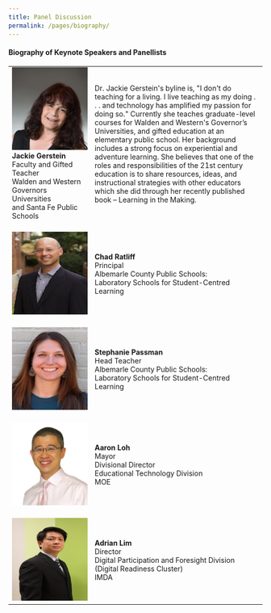 ```yaml
---
title: Panel Discussion
permalink: /pages/biography/
---
```



#### **Biography of Keynote Speakers and Panellists**

<table style="width: 100%;" border="0" cellpadding="10">
<tbody>
<tr>
<td style="width: 150px;"><img src="/images/Photo_Jackie Gerstein.png" alt="Jackie Gerstein" /><br><strong>Jackie Gerstein</strong><br />Faculty and Gifted Teacher<br />Walden and Western Governors Universities<br />and Santa Fe Public Schools<br></td>
<td>Dr. Jackie Gerstein's byline is, "I don't do teaching for a living. I live teaching as my doing . . . and technology has amplified my passion for doing so." Currently she teaches graduate-level courses for Walden and Western's Governor’s Universities, and gifted education at an elementary public school. Her background includes a strong focus on experiential and adventure learning. She believes that one of the roles and responsibilities of the 21st century education is to share resources, ideas, and instructional strategies with other educators which she did through her recently published book – Learning in the Making.<br></td>
</tr>
<tr>
<td><br><img src="/images/Photo_Chad Ratliff.jpg" alt="Chad Ratliff" /><br></td>
<td><br><strong>Chad Ratliff</strong><br />Principal<br />Albemarle County Public Schools:<br />Laboratory Schools for 
Student-Centred Learning<br></td>
</tr>
<tr>
<td><br><img src="/images/Photo_Stephanie Passman.jpg" alt="Stephanie Passman" /><br></td>
<td><br><strong>Stephanie Passman</strong><br />Head Teacher<br />Albemarle County Public Schools:<br />Laboratory Schools for 
Student-Centred Learning<br></td>
</tr>
<tr>
<td><br><img src="/images/Aaron Loh Photo.png" alt="Aaron Loh" /><br></td>
<td><br><strong>Aaron Loh</strong><br />Mayor<br />Divisional Director<br />Educational Technology Division<br />MOE<br></td>
</tr>
<tr>
<td><br><img src="/images/Adrian Lim Photo.JPG" alt="Adrian Lim" /><br></td>
<td><br><strong>Adrian Lim</strong><br />Director<br />Digital Participation and Foresight Division<br />(Digital Readiness Cluster)<br />IMDA<br></td>
</tr> 
</tbody>
</table>
